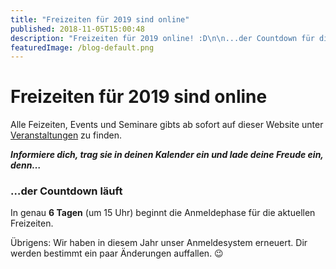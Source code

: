 ```yaml
---
title: "Freizeiten für 2019 sind online"
published: 2018-11-05T15:00:48
description: "Freizeiten für 2019 online! :D\n\n...der Countdown für die Anmeldephase läuft: nur noch 6 Tage\n\n#freizeiten #2019 #meinEC #WirSindDirNordbund"
featuredImage: /blog-default.png
---
```


# Freizeiten für 2019 sind online

Alle Feizeiten, Events und Seminare gibts ab sofort auf dieser Website unter <a href="/veranstaltung/">Veranstaltungen</a> zu finden.

***Informiere dich, trag sie in deinen Kalender ein und lade deine Freude ein, denn&#8230;***

### &#8230;der Countdown läuft
In genau **6 Tagen** (um 15 Uhr) beginnt die Anmeldephase für die aktuellen Freizeiten.

Übrigens: Wir haben in diesem Jahr unser Anmeldesystem erneuert. Dir werden bestimmt ein paar Änderungen auffallen. 😉

&nbsp;